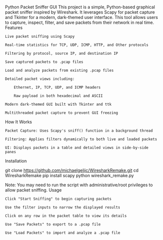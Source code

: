 Python Packet Sniffer GUI
This project is a simple, Python-based graphical packet sniffer inspired by Wireshark. It leverages Scapy for packet capture and Tkinter for a modern, dark-themed user interface. This tool allows users to capture, inspect, filter, and save packets from their network in real time.
Features

    Live packet sniffing using Scapy

    Real-time statistics for TCP, UDP, ICMP, HTTP, and Other protocols

    Filtering by protocol, source IP, and destination IP

    Save captured packets to .pcap files

    Load and analyze packets from existing .pcap files

    Detailed packet views including:

        Ethernet, IP, TCP, UDP, and ICMP headers

        Raw payload in both hexadecimal and ASCII

    Modern dark-themed GUI built with Tkinter and ttk

    Multithreaded packet capture to prevent GUI freezing

How It Works

    Packet Capture: Uses Scapy's sniff() function in a background thread

    Filtering: Applies filters dynamically to both live and loaded packets

    UI: Displays packets in a table and detailed views in side-by-side panes

Installation

git clone https://github.com/michaelgeljic/WiresharkRemake.git
cd WiresharkRemake
pip install scapy
python wireshark_remake.py

Note: You may need to run the script with administrative/root privileges to allow packet sniffing.
Usage

    Click "Start Sniffing" to begin capturing packets

    Use the filter inputs to narrow the displayed results

    Click on any row in the packet table to view its details

    Use "Save Packets" to export to a .pcap file

    Use "Load Packets" to import and analyze a .pcap file
